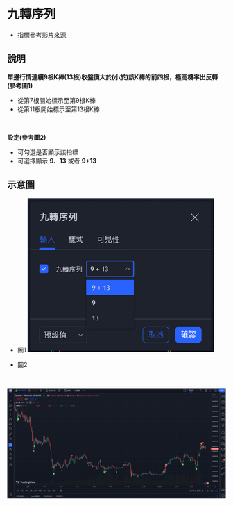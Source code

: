 # 九轉序列

- [指標參考影片來源](https://www.youtube.com/watch?v=gd78FyjyY04&ab_channel=2140%E5%8A%A0%E5%AF%86%E7%A4%BE%E7%BE%A4)

說明
---

**單邊行情連續9根K棒(13根)收盤價大於(小於)該K棒的前四根，極高機率出反轉(參考圖1)**
* 從第7根開始標示至第9根K棒
* 從第11根開始標示至第13根K棒

<br/>

**設定(參考圖2)**
* 可勾選是否顯示該指標
* 可選擇顯示 **9**、**13** 或者 **9+13**

示意圖
---

* 圖1
![](https://github.com/hazely8/ninth_seq/blob/main/img/pic2.png)

* 圖2
<br/>

![](https://github.com/hazely8/ninth_seq/blob/main/img/pic1.png)
